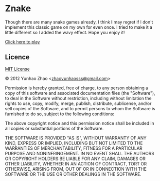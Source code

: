 # Znake

Though there are many snake games already, I think I may regret if I don't implement this classic game on my own for even once. I tried to make it a little different so I added the wavy effect. Hope you enjoy it!

[Click here to play](http://aquietzero.github.com/Znake)

## Licence

[MIT License](http://www.opensource.org/licenses/mit-license.php)

&copy; 2012 Yunhao Zhao &lt;zhaoyunhaosss@gmail.com&gt;

Permission is hereby granted, free of charge, to any person obtaining a copy of this software and associated documentation files (the "Software"), to deal in the Software without restriction, including without limitation the rights to use, copy, modify, merge, publish, distribute, sublicense, and/or sell copies of the Software, and to permit persons to whom the Software is furnished to do so, subject to the following conditions:

The above copyright notice and this permission notice shall be included in all copies or substantial portions of the Software.

THE SOFTWARE IS PROVIDED "AS IS", WITHOUT WARRANTY OF ANY KIND, EXPRESS OR IMPLIED, INCLUDING BUT NOT LIMITED TO THE WARRANTIES OF MERCHANTABILITY, FITNESS FOR A PARTICULAR PURPOSE AND NONINFRINGEMENT. IN NO EVENT SHALL THE AUTHORS OR COPYRIGHT HOLDERS BE LIABLE FOR ANY CLAIM, DAMAGES OR OTHER LIABILITY, WHETHER IN AN ACTION OF CONTRACT, TORT OR OTHERWISE, ARISING FROM, OUT OF OR IN CONNECTION WITH THE SOFTWARE OR THE USE OR OTHER DEALINGS IN THE SOFTWARE.
